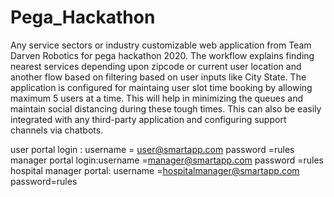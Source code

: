 # Pega_Hackathon

Any service sectors or industry customizable web application from Team Darven Robotics for pega hackathon 2020. The workflow explains finding nearest services depending upon zipcode or current user location and another flow based on filtering based on user inputs like City State. The application is configured for maintaing user slot time booking by allowing maximum 5 users at a time. This will help in minimizing the queues and maintain social distancing during these tough times. This can also be easily integrated with any third-party application and configuring support channels via chatbots.

user portal login : username = user@smartapp.com 
                     password =rules
manager portal login:username =manager@smartapp.com
                      password =rules
hospital manager portal: username =hospitalmanager@smartapp.com
                          password=rules
